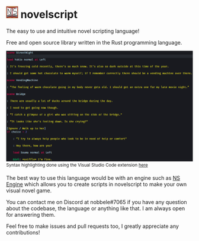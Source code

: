# ![novelscript logo](https://github.com/nobbele/novelscript/blob/master/icon.png) novelscript
The easy to use and intuitive novel scripting language!

Free and open source library written in the Rust programming language.

![Example code](https://github.com/nobbele/novelscript/blob/master/example.png)
<sup>Syntax highlighting done using the Visual Studio Code extension [here](https://marketplace.visualstudio.com/items?itemName=nobbele.novelscript-vscode)</sup>

The best way to use this language would be with an engine such as [NS Engine](https://github.com/nobbele/ns-engine) 
which allows you to create scripts in novelscript to make your own visual novel game.

You can contact me on Discord at nobbele#7065 if you have any question about the codebase, the language or anything like that. 
I am always open for answering them.

Feel free to make issues and pull requests too, I greatly appreciate any contributions!
